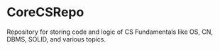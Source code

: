 # CoreCSRepo
Repository for storing code and logic of CS Fundamentals like OS, CN, DBMS, SOLID, and various topics.
